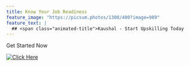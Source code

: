 ```yaml
---
title: Know Your Job Readiness
feature_image: "https://picsum.photos/1300/400?image=989"
feature_text: |
  ## <span class="animated-title">Kaushal - Start Upskilling Today
---
```


Get Started Now

[![Click Here](/Button1_42px.png)](/eval4.html)
